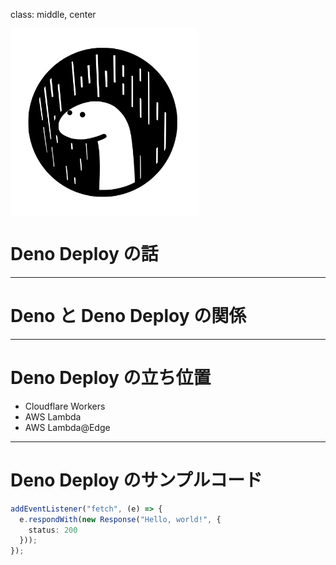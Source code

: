 class: middle, center

<img src="./assets/deno_logo_3.svg" align="center" width="300" />

# Deno Deploy の話

---

# Deno と Deno Deploy の関係

---

# Deno Deploy の立ち位置

- Cloudflare Workers
- AWS Lambda
- AWS Lambda@Edge

---

# Deno Deploy のサンプルコード

```ts
addEventListener("fetch", (e) => {
  e.respondWith(new Response("Hello, world!", {
    status: 200
  }));
});
```
